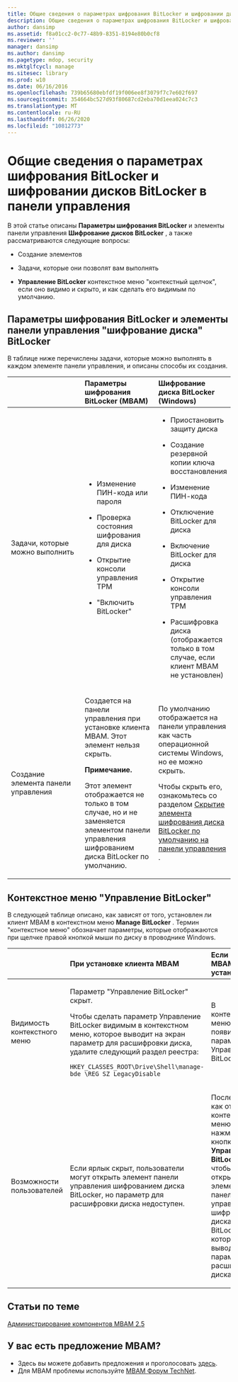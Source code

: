 ```yaml
---
title: Общие сведения о параметрах шифрования BitLocker и шифровании дисков BitLocker в панели управления
description: Общие сведения о параметрах шифрования BitLocker и шифровании дисков BitLocker в панели управления
author: dansimp
ms.assetid: f8a01cc2-0c77-48b9-8351-8194e80b0cf8
ms.reviewer: ''
manager: dansimp
ms.author: dansimp
ms.pagetype: mdop, security
ms.mktglfcycl: manage
ms.sitesec: library
ms.prod: w10
ms.date: 06/16/2016
ms.openlocfilehash: 739b65680ebfdf19f006ee8f3079f7c7e602f697
ms.sourcegitcommit: 354664bc527d93f80687cd2eba70d1eea024c7c3
ms.translationtype: MT
ms.contentlocale: ru-RU
ms.lasthandoff: 06/26/2020
ms.locfileid: "10812773"
---
```

# Общие сведения о параметрах шифрования BitLocker и шифровании дисков BitLocker в панели управления


В этой статье описаны **Параметры шифрования BitLocker** и элементы панели управления **Шифрование дисков BitLocker** , а также рассматриваются следующие вопросы:

-   Создание элементов

-   Задачи, которые они позволят вам выполнять

-   **Управление BitLocker** контекстное меню "контекстный щелчок", если оно видимо и скрыто, и как сделать его видимым по умолчанию.

## Параметры шифрования BitLocker и элементы панели управления "шифрование диска" BitLocker


В таблице ниже перечислены задачи, которые можно выполнять в каждом элементе панели управления, и описаны способы их создания.

<table>
<colgroup>
<col width="33%" />
<col width="33%" />
<col width="33%" />
</colgroup>
<thead>
<tr class="header">
<th align="left"></th>
<th align="left">Параметры шифрования BitLocker (MBAM)</th>
<th align="left">Шифрование диска BitLocker (Windows)</th>
</tr>
</thead>
<tbody>
<tr class="odd">
<td align="left"><p>Задачи, которые можно выполнить</p></td>
<td align="left"><ul>
<li><p>Изменение ПИН-кода или пароля</p></li>
<li><p>Проверка состояния шифрования для диска</p></li>
<li><p>Открытие консоли управления TPM</p></li>
<li><p>"Включить BitLocker"</p></li>
</ul></td>
<td align="left"><ul>
<li><p>Приостановить защиту диска</p></li>
<li><p>Создание резервной копии ключа восстановления</p></li>
<li><p>Изменение ПИН-кода</p></li>
<li><p>Отключение BitLocker для диска</p></li>
<li><p>Включение BitLocker для диска</p></li>
<li><p>Открытие консоли управления TPM</p></li>
<li><p>Расшифровка диска (отображается только в том случае, если клиент MBAM не установлен)</p></li>
</ul></td>
</tr>
<tr class="even">
<td align="left"><p>Создание элемента панели управления</p></td>
<td align="left"><p>Создается на панели управления при установке клиента MBAM. Этот элемент нельзя скрыть.</p>
<div class="alert">
<strong>Примечание.</strong><br/><p>Этот элемент отображается не только в том случае, но и не заменяется элементом панели управления шифрованием диска BitLocker по умолчанию.</p>
</div>
<div>

</div></td>
<td align="left"><p>По умолчанию отображается на панели управления как часть операционной системы Windows, но ее можно скрыть.</p>
<p>Чтобы скрыть его, ознакомьтесь со разделом <a href="hiding-the-default-bitlocker-drive-encryption-item-in-control-panel-mbam-25.md" data-raw-source="[Hiding the Default BitLocker Drive Encryption Item in Control Panel](hiding-the-default-bitlocker-drive-encryption-item-in-control-panel-mbam-25.md)"> Скрытие элемента шифрования диска BitLocker по умолчанию на панели управления </a> .</p></td>
</tr>
</tbody>
</table>



## <a href="" id="-manage-bitlocker--shortcut-menu"></a>Контекстное меню "Управление BitLocker"


В следующей таблице описано, как зависят от того, установлен ли клиент MBAM в контекстном меню **Manage BitLocker** . Термин "контекстное меню" обозначает параметры, которые отображаются при щелчке правой кнопкой мыши по диску в проводнике Windows.

<table>
<colgroup>
<col width="33%" />
<col width="33%" />
<col width="33%" />
</colgroup>
<thead>
<tr class="header">
<th align="left"></th>
<th align="left">При установке клиента MBAM</th>
<th align="left">Если клиент MBAM не установлен</th>
</tr>
</thead>
<tbody>
<tr class="odd">
<td align="left"><p>Видимость контекстного меню</p></td>
<td align="left"><p>Параметр "Управление BitLocker" скрыт.</p>
<p>Чтобы сделать параметр Управление BitLocker видимым в контекстном меню, которое выводит на экран параметр для расшифровки диска, удалите следующий раздел реестра:</p>
<pre class="syntax" space="preserve"><code>HKEY_CLASSES_ROOT\Drive\Shell\manage-bde \REG_SZ LegacyDisable</code></pre></td>
<td align="left"><p>В контекстном меню появится параметр Управление BitLocker.</p></td>
</tr>
<tr class="even">
<td align="left"><p>Возможности пользователей</p></td>
<td align="left"><p>Если ярлык скрыт, пользователи могут открыть элемент панели управления шифрованием диска BitLocker, но параметр для расшифровки диска недоступен.</p></td>
<td align="left"><p>После того как откроется контекстное меню, нажмите кнопку <strong> Управление BitLocker, </strong> чтобы открыть элемент панели управления шифрованием диска BitLocker, на котором выводится параметр для расшифровки диска.</p></td>
</tr>
</tbody>
</table>




## Статьи по теме


[Администрирование компонентов MBAM 2.5](administering-mbam-25-features.md)



## У вас есть предложение MBAM?
- Здесь вы можете добавить предложения и проголосовать [здесь](http://mbam.uservoice.com/forums/268571-microsoft-bitlocker-administration-and-monitoring). 
- Для MBAM проблемы используйте [MBAM Форум TechNet](https://social.technet.microsoft.com/Forums/home?forum=mdopmbam). 





